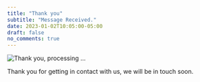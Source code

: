 ```yaml
---
title: "Thank you"
subtitle: "Message Received."
date: 2023-01-02T10:05:00-05:00
draft: false
no_comments: true
---
```


![Thank you, processing ...](./thankyou.svg)

Thank you for getting in contact with us, we will be in touch soon.


